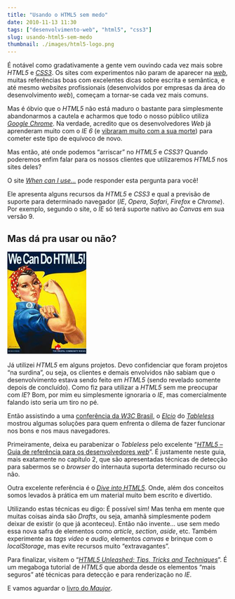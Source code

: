 ```yaml
---
title: "Usando o HTML5 sem medo"
date: 2010-11-13 11:30
tags: ["desenvolvimento-web", "html5", "css3"]
slug: usando-html5-sem-medo
thumbnail: ./images/html5-logo.png
---
```


É notável como gradativamente a gente vem ouvindo cada vez mais sobre
_HTML5_ e [_CSS3_][css3]. Os sites com experimentos não param de aparecer na
[_web_][web], muitas referências boas com excelentes dicas sobre escrita e
semântica, e até mesmo _websites_ profissionais (desenvolvidos por
empresas da área do desenvolvimento _web_), começam a tornar-se cada vez
mais comuns.

Mas é óbvio que o _HTML5_ não está maduro o bastante para simplesmente
abandonarmos a cautela e acharmos que todo o nosso público utiliza
[_Google Chrome_][chrome]. Na verdade, acredito que os desenvolvedores _Web_
já aprenderam muito com o _IE 6_ (e [vibraram muito com a sua morte][morte_ie6])
para cometer este tipo de equívoco de novo.

Mas então, até onde podemos “arriscar” no _HTML5_ e _CSS3_? Quando
poderemos enfim falar para os nossos clientes que utilizaremos _HTML5_
nos sites deles?

O site [_When can I use…_][when_can_i_use] pode responder esta pergunta para você!

Ele apresenta alguns recursos da _HTML5_ e _CSS3_ e qual a previsão de suporte para
determinado navegador (_IE_, _Opera_, _Safari_, _Firefox_ e _Chrome_).
Por exemplo, segundo o site, o _IE_ só terá suporte nativo ao _Canvas_
em sua versão 9.

## Mas dá pra usar ou não?

!["Comunidade Drupal incentivando ao uso do HTML5"](./images/we-can-do-html5.jpg "Comunidade Drupal incentivando ao uso do HTML5")

Já utilizei _HTML5_ em alguns projetos. Devo confidenciar que foram projetos “na
surdina”, ou seja, os clientes e demais envolvidos não sabiam que o
desenvolvimento estava sendo feito em _HTML5_ (sendo revelado somente
depois de concluído). Como fiz para utilizar a _HTML5_ sem me preocupar
com _IE_? Bom, por mim eu simplesmente ignoraria o _IE_, mas
comercialmente falando isto seria um tiro no pé.

Então assistindo a uma [conferência da _W3C_ Brasil][cafe_com_browser], o [_Elcio_][elcio] do
[_Tableless_][tableless] mostrou algumas soluções para quem enfrenta o dilema de
fazer funcionar nos bons e nos maus navegadores.

Primeiramente, deixa eu parabenizar o _Tableless_ pelo excelente
“[_HTML5_ – Guia de referência para os desenvolvedores _web_][guia_html5]”. É
justamente neste guia, mais exatamente no capítulo 2, que são
apresentadas técnicas de detecção para sabermos se o _browser_ do
internauta suporta determinado recurso ou não.

Outra excelente referência é o [_Dive into HTML5_][dive_into_html5]. Onde, além dos
conceitos somos levados à prática em um material muito bem escrito e
divertido.

Utilizando estas técnicas eu digo: É possível sim! Mas tenha em mente
que muitas coisas ainda são _Drafts_, ou seja, amanhã simplesmente podem
deixar de existir (o que já aconteceu). Então não invente… use sem medo
essa nova safra de elementos como _article_, _section_, _aside_, etc.
Também experimente as _tags_ _video_ e _audio_, elementos _canvas_ e
brinque com o _localStorage_, mas evite recursos muito “extravagantes”.

Para finalizar, visitem o “[_HTML5 Unleashed: Tips, Tricks and
Techniques_][html5_unleashed]”. É um megaboga tutorial de _HTML5_ que aborda desde os
elementos “mais seguros” até técnicas para detecção e para renderização
no _IE_.

E vamos aguardar o [livro do _Maujor_][livro_maujor].

[html5]: /tag/html5.html "Leia mais sobre HTML5"
[css3]: /tag/css3.html "Leia mais sobre CSS3"
[web]: /tag/desenvolvimento-web.html "Leia mais sobre Web"
[chrome]: http://www.google.com/chrome?hl=pt-BR "Baixe o Google Chrome gratuitamente"
[morte_ie6]: http://www.tableless.com.br/aonde-nos-leva-a-morte-do-internet-explorer-6 "Aonde nos leva a morte do IE6?"
[when_can_i_use]: http://caniuse.com/ "Quando poderemos usar plenamente o HTML5?"
[cafe_com_browser]: http://elcio.com.br/amanha-cafe-com-browser-sobre-html/ "Eu assisti ao Café com Browser pela internet"
[elcio]: http://elcio.com.br/ "Visite o blog do Elcio"
[tableless]: http://www.tableless.com.br/ "Desenvolvimento Web com XHTML e CSS"
[guia_html5]: http://tableless.com.br/html5/ "Saiba tudo sobre HTML5 no Tableless"
[dive_into_html5]: http://diveintohtml5.org/ "Mergulhe no HTML5 agora mesmo"
[html5_unleashed]: http://www.w3avenue.com/2010/05/07/html5-unleashed-tips-tricks-and-techniques/ "HTML5 Unleashed: Tips, Tricks and Techniques"
[livro_maujor]: http://www.livrohtml5.com.br/ "Ficamos no aguardo do livro do Maujor sobre HTML5"
